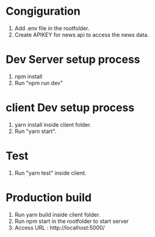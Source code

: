 # Congiguration

1. Add .env file in the rootfolder.
2. Create APIKEY for news api to access the news data.

# Dev Server setup process

1. npm install
2. Run "npm run dev"

# client Dev setup process

1. yarn install inside client folder.
2. Run "yarn start".

# Test

1. Run "yarn test" inside client.

# Production build

1. Run yarn build inside client folder.
2. Run npm start in the rootfolder to start server
3. Access URL : http://localhost:5000/
